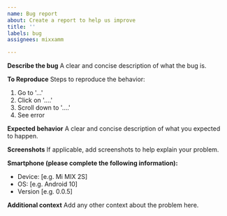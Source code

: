 ```yaml
---
name: Bug report
about: Create a report to help us improve
title: ''
labels: bug
assignees: mixxamm

---
```


**Describe the bug**
A clear and concise description of what the bug is.

**To Reproduce**
Steps to reproduce the behavior:
1. Go to '...'
2. Click on '....'
3. Scroll down to '....'
4. See error

**Expected behavior**
A clear and concise description of what you expected to happen.

**Screenshots**
If applicable, add screenshots to help explain your problem.

**Smartphone (please complete the following information):**
 - Device: [e.g. Mi MIX 2S]
 - OS: [e.g. Android 10]
 - Version [e.g. 0.0.5]

**Additional context**
Add any other context about the problem here.
